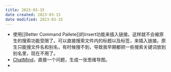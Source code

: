 ```yaml
---
title: 2023-03-15
date created: 2023-03-15
date modified: 2023-03-15
---
```

- 使用[[Better Command Pallete]]的insert功能来插入链接。这样就不会被原生的搜索功能受限了。可以直接搜索文件内的标题以及标签，来插入链接。原生只能搜文件名和别名，有时候搜不到，导致我早期都把一些搜索关键词放到别名里，现在不用了。
- [ChatMind](https://www.chatmind.tech/)，直接一个问题，生成一张思维导图。
- 
